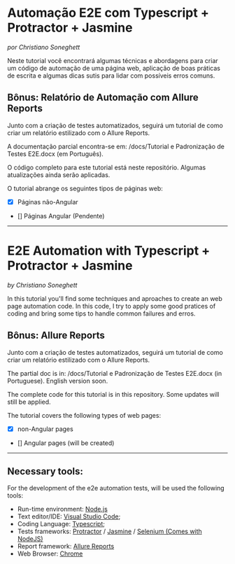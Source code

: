 # Automação E2E com Typescript + Protractor + Jasmine
_por Christiano Soneghett_

Neste tutorial você encontrará algumas técnicas e abordagens para criar um código de automação de uma página web, aplicação de boas práticas de escrita e algumas dicas sutis para lidar com possíveis erros comuns.

## Bônus: Relatório de Automação com Allure Reports
Junto com a criação de testes automatizados, seguirá um tutorial de como criar um relatório estilizado com o Allure Reports.

A documentação parcial encontra-se em:
/docs/Tutorial e Padronização de Testes E2E.docx (em Português). 

O código completo para este tutorial está neste repositório. Algumas atualizações ainda serão aplicadas.

O tutorial abrange os seguintes tipos de páginas web:
- [x] Páginas não-Angular 
- [] Páginas Angular (Pendente)

----

# E2E Automation with Typescript + Protractor + Jasmine
_by Christiano Soneghett_

In this tutorial you'll find some techniques and aproaches to create an web page automation code. In this code, I try to apply some good pratices of coding and bring some tips to handle common failures and erros. 

## Bônus: Allure Reports
Junto com a criação de testes automatizados, seguirá um tutorial de como criar um relatório estilizado com o Allure Reports.

The partial doc is in:
/docs/Tutorial e Padronização de Testes E2E.docx (in Portuguese). English version soon. 

The complete code for this tutorial is in this repository. Some updates will still be applied.


The tutorial covers the following types of web pages:
- [x] non-Angular pages
- [] Angular pages (will be created)

----

## Necessary tools:

For the development of the e2e automation tests, will be used the following tools:

-	Run-time environment: [Node.js](https://nodejs.org/en/)
-	Text editor/IDE: [Visual Studio Code](https://code.visualstudio.com/);
-	Coding Language: [Typescript](https://www.typescriptlang.org/);
-	Tests frameworks: [Protractor](https://www.protractortest.org/) / [Jasmine](https://jasmine.github.io/) / [Selenium (Comes with NodeJS)](https://www.seleniumhq.org/)
-	Report framework: [Allure Reports](http://allure.qatools.ru/)
-	Web Browser: [Chrome](https://www.google.com/intl/pt-BR/chrome/)